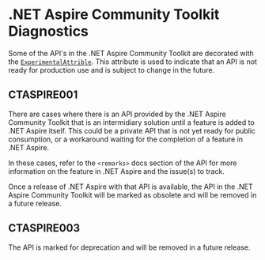 # .NET Aspire Community Toolkit Diagnostics

Some of the API's in the .NET Aspire Community Toolkit are decorated with the [`ExperimentalAttrible`](https://learn.microsoft.com/dotnet/api/system.diagnostics.codeanalysis.experimentalattribute). This attribute is used to indicate that an API is not ready for production use and is subject to change in the future.

## CTASPIRE001

There are cases where there is an API provided by the .NET Aspire Community Toolkit that is an intermidiary solution until a feature is added to .NET Aspire itself. This could be a private API that is not yet ready for public consumption, or a workaround waiting for the completion of a feature in .NET Aspire.

In these cases, refer to the `<remarks>` docs section of the API for more information on the feature in .NET Aspire and the issue(s) to track.

Once a release of .NET Aspire with that API is available, the API in the .NET Aspire Community Toolkit will be marked as obsolete and will be removed in a future release.

## CTASPIRE003

The API is marked for deprecation and will be removed in a future release.

